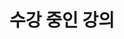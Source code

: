 ---
title: "수강 중인 강의"
summary: "현재(3학년 2학기) 수강 중인 강의"
type: landing
layout: list

sections:
  - block: markdown
    id: intro
    content:
      title: "📚 수강 중인 과목"
      text: |
        김예은이 현재 전북대학교 컴퓨터인공지능학부에서 3학년 2학기에 수강 중인 전공 과목들입니다.

        - 3학년 2학기 강의 목록
          <div style="margin-left: 24px; margin-top: 6px;">
            <p style="color:#666; font-size:0.8em; margin-bottom:6px;">
                각 과목를 클릭하면 과목 목록을 볼 수 있고, <br>
                과목을 클릭하면 과목의 상세 페이지로 이동합니다.
            </p>
      filters:
        folders:
          - "courses/current"
      sort_by: "title"
      sort_ascending: true
    design:
      view: article-grid
      columns: 3
---